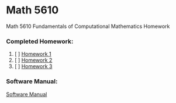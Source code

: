 # Math 5610
Math 5610 Fundamentals of Computational Mathematics Homework


### Completed Homework:

1. [ ] [Homework 1](homework/1)
2. [ ] [Homework 2](homework/2)
3. [ ] [Homework 3](homework/3)

### Software Manual:

[Software Manual](Software_Manual/README.md)
